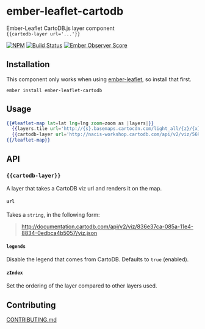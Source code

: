 # ember-leaflet-cartodb

Ember-Leaflet CartoDB.js layer component  
`{{cartodb-layer url='...'}}`

[![NPM][npm-badge-img]][npm-badge-link]
[![Build Status][travis-badge]][travis-badge-url]
[![Ember Observer Score][ember-observer-badge]][ember-observer-url]

## Installation

This component only works when using [ember-leaflet], so install that first.

```shell
ember install ember-leaflet-cartodb
```

## Usage

```hbs
{{#leaflet-map lat=lat lng=lng zoom=zoom as |layers|}}
  {{layers.tile url='http://{s}.basemaps.cartocdn.com/light_all/{z}/{x}/{y}.png'}}
  {{cartodb-layer url='http://nacis-workshop.cartodb.com/api/v2/viz/569d1940-336d-11e3-af98-5f54611e93d5/viz.json' zIndex=1}}
{{/leaflet-map}}
```

## API

### `{{cartodb-layer}}`

A layer that takes a CartoDB viz url and renders it on the map.

#### `url`

Takes a `string`, in the following form:

> http://documentation.cartodb.com/api/v2/viz/836e37ca-085a-11e4-8834-0edbca4b5057/viz.json

#### `legends`

Disable the legend that comes from CartoDB. Defaults to `true` (enabled).

#### `zIndex`

Set the ordering of the layer compared to other layers used.


## Contributing

[CONTRIBUTING.md]



[npm-badge-img]: https://badge.fury.io/js/ember-leaflet-cartodb.svg
[npm-badge-link]: http://badge.fury.io/js/ember-leaflet-cartodb
[travis-badge]: https://travis-ci.org/knownasilya/ember-leaflet-cartodb.svg
[travis-badge-url]: https://travis-ci.org/knownasilya/ember-leaflet-cartodb
[ember-observer-badge]: http://emberobserver.com/badges/ember-leaflet-cartodb.svg
[ember-observer-url]: http://emberobserver.com/addons/ember-leaflet-cartodb
[ember-leaflet]: http://www.ember-leaflet.com/
[CONTRIBUTING.md]: CONTRIBUTING.md

